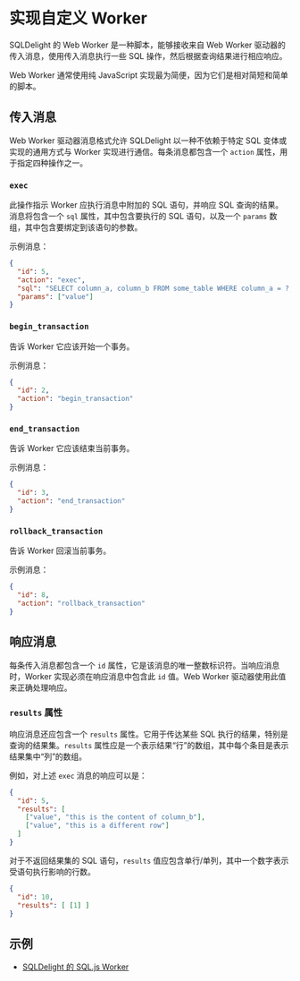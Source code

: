 # 实现自定义 Worker

SQLDelight 的 Web Worker 是一种脚本，能够接收来自 Web Worker 驱动器的传入消息，使用传入消息执行一些 SQL 操作，然后根据查询结果进行相应响应。

Web Worker 通常使用纯 JavaScript 实现最为简便，因为它们是相对简短和简单的脚本。

## 传入消息

Web Worker 驱动器消息格式允许 SQLDelight 以一种不依赖于特定 SQL 变体或实现的通用方式与 Worker 实现进行通信。每条消息都包含一个 `action` 属性，用于指定四种操作之一。

### `exec`

此操作指示 Worker 应执行消息中附加的 SQL 语句，并响应 SQL 查询的结果。消息将包含一个 `sql` 属性，其中包含要执行的 SQL 语句，以及一个 `params` 数组，其中包含要绑定到该语句的参数。

示例消息：
```json
{
  "id": 5,
  "action": "exec",
  "sql": "SELECT column_a, column_b FROM some_table WHERE column_a = ?;",
  "params": ["value"]
}
```

### `begin_transaction`

告诉 Worker 它应该开始一个事务。

示例消息：
```json
{
  "id": 2,
  "action": "begin_transaction"
}
```

### `end_transaction`

告诉 Worker 它应该结束当前事务。

示例消息：
```json
{
  "id": 3,
  "action": "end_transaction"
}
```

### `rollback_transaction`

告诉 Worker 回滚当前事务。

示例消息：
```json
{
  "id": 8,
  "action": "rollback_transaction"
}
```

## 响应消息

每条传入消息都包含一个 `id` 属性，它是该消息的唯一整数标识符。当响应消息时，Worker 实现必须在响应消息中包含此 `id` 值。Web Worker 驱动器使用此值来正确处理响应。

### `results` 属性

响应消息还应包含一个 `results` 属性。它用于传达某些 SQL 执行的结果，特别是查询的结果集。`results` 属性应是一个表示结果“行”的数组，其中每个条目是表示结果集中“列”的数组。

例如，对上述 `exec` 消息的响应可以是：

```json
{
  "id": 5,
  "results": [
    ["value", "this is the content of column_b"],
    ["value", "this is a different row"]
  ]
}
```

对于不返回结果集的 SQL 语句，`results` 值应包含单行/单列，其中一个数字表示受语句执行影响的行数。

```json
{
  "id": 10,
  "results": [ [1] ]
}
```

## 示例

* [SQLDelight 的 SQL.js Worker](https://github.com/cashapp/sqldelight/blob/master/drivers/web-worker-driver/sqljs/sqljs.worker.js)